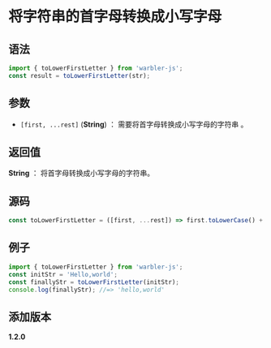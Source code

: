 # 将字符串的首字母转换成小写字母

## 语法

```js
import { toLowerFirstLetter } from 'warbler-js';
const result = toLowerFirstLetter(str);
```

## 参数

- `[first, ...rest]` (**String**) ： 需要将首字母转换成小写字母的字符串 。

## 返回值

**String** ： 将首字母转换成小写字母的字符串。

## 源码

```js
const toLowerFirstLetter = ([first, ...rest]) => first.toLowerCase() + rest.join('');
```

## 例子

```js
import { toLowerFirstLetter } from 'warbler-js';
const initStr = 'Hello,world';
const finallyStr = toLowerFirstLetter(initStr);
console.log(finallyStr); //=> 'hello,world'
```

## 添加版本

**1.2.0**
